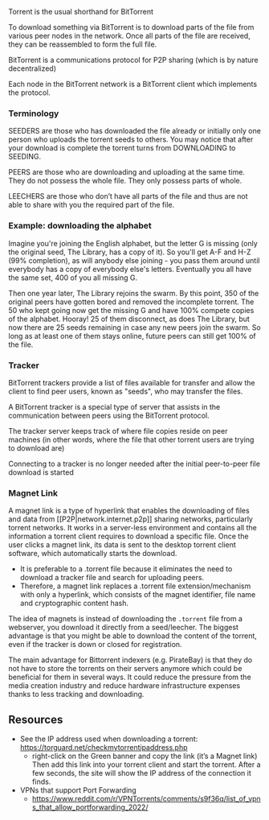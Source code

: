 
Torrent is the usual shorthand for BitTorrent

To download something via BitTorrent is to download parts of the file from various peer nodes in the network. Once all parts of the file are received, they can be reassembled to form the full file.

BitTorrent is a communications protocol for P2P sharing (which is by nature decentralized)

Each node in the BitTorrent network is a BitTorrent client which implements the protocol.

### Terminology

SEEDERS are those who has downloaded the file already or initially only one person who uploads the torrent seeds to others. You may notice that after your download is complete the torrent turns from DOWNLOADING to SEEDING.

PEERS are those who are downloading and uploading at the same time. They do not possess the whole file. They only possess parts of whole.

LEECHERS are those who don’t have all parts of the file and thus are not able to share with you the required part of the file.

### Example: downloading the alphabet
Imagine you're joining the English alphabet, but the letter G is missing (only the original seed, The Library, has a copy of it). So you'll get A-F and H-Z (99% completion), as will anybody else joining - you pass them around until everybody has a copy of everybody else's letters. Eventually you all have the same set, 400 of you all missing G.

Then one year later, The Library rejoins the swarm. By this point, 350 of the original peers have gotten bored and removed the incomplete torrent. The 50 who kept going now get the missing G and have 100% compete copies of the alphabet. Hooray! 25 of them disconnect, as does The Library, but now there are 25 seeds remaining in case any new peers join the swarm. So long as at least one of them stays online, future peers can still get 100% of the file.

### Tracker
BitTorrent trackers provide a list of files available for transfer and allow the client to find peer users, known as "seeds", who may transfer the files.

A BitTorrent tracker is a special type of server that assists in the communication between peers using the BitTorrent protocol.

The tracker server keeps track of where file copies reside on peer machines (in other words, where the file that other torrent users are trying to download are)

Connecting to a tracker is no longer needed after the initial peer-to-peer file download is started

### Magnet Link
A magnet link is a type of hyperlink that enables the downloading of files and data from [[P2P|network.internet.p2p]] sharing networks, particularly torrent networks. It works in a server-less environment and contains all the information a torrent client requires to download a specific file. Once the user clicks a magnet link, its data is sent to the desktop torrent client software, which automatically starts the download.
- It is preferable to a .torrent file because it eliminates the need to download a tracker file and search for uploading peers.
- Therefore, a magnet link replaces a .torrent file extension/mechanism with only a hyperlink, which consists of the magnet identifier, file name and cryptographic content hash.

The idea of magnets is instead of downloading the `.torrent` file from a webserver, you download it directly from a seed/leecher. The biggest advantage is that you might be able to download the content of the torrent, even if the tracker is down or closed for registration.

The main advantage for Bittorrent indexers (e.g. PirateBay) is that they do not have to store the torrents on their servers anymore which could be beneficial for them in several ways. It could reduce the pressure from the media creation industry and reduce hardware infrastructure expenses thanks to less tracking and downloading.

## Resources
- See the IP address used when downloading a torrent: https://torguard.net/checkmytorrentipaddress.php
    - right-click on the Green banner and copy the link (it’s a Magnet link) Then add this link into your torrent client and start the torrent. After a few seconds, the site will show the IP address of the connection it finds.
- VPNs that support Port Forwarding
    - https://www.reddit.com/r/VPNTorrents/comments/s9f36q/list_of_vpns_that_allow_portforwarding_2022/